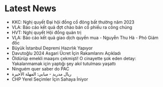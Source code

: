 # Latest News
-  KKC: Nghị quyết Đại hội đồng cổ đông bất thường năm 2023
-  VLA: Báo cáo kết quả đợt chào bán cổ phiếu ra công chúng
-  HVT: Nghị quyết Hội đồng quản trị
-  VLA: Báo cáo kết quả giao dịch quyền mua - Nguyễn Thu Hà - Phó Giám đốc
-  Büyük İstanbul Depremi Hazırlık Yapıyor
-  Davutoğlu 2024 Asgari Ücret İçin Rakamlarını Açıkladı
-  Öldürüp emekli maaşını çekmişti! O cinayette şok eden detay: Yakalanmamak için yaptığı şey akıl tutulması yaşattı
-  Ninguém quer saber do PAC
-  ريال مدريد - مبابي: المهلة الأخيرة
-  CHP Yerel Seçimler İçin Sahaya İniyor
